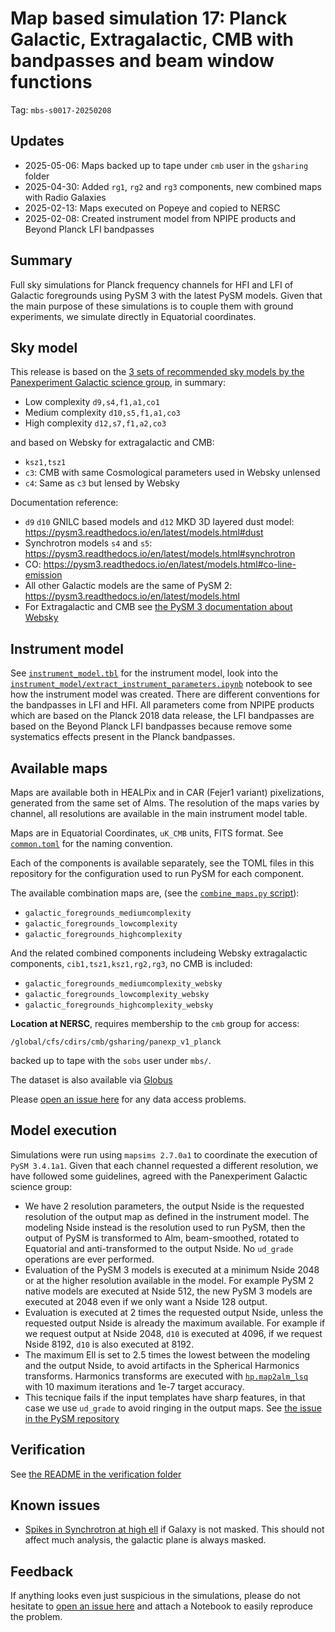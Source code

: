 # Map based simulation 17: Planck Galactic, Extragalactic, CMB with bandpasses and beam window functions

Tag: `mbs-s0017-20250208`

## Updates

* 2025-05-06: Maps backed up to tape under `cmb` user in the `gsharing` folder
* 2025-04-30: Added `rg1`, `rg2` and `rg3` components, new combined maps with Radio Galaxies
* 2025-02-13: Maps executed on Popeye and copied to NERSC
* 2025-02-08: Created instrument model from NPIPE products and Beyond Planck LFI bandpasses

## Summary

Full sky simulations for Planck frequency channels for HFI and LFI of Galactic foregrounds using PySM 3 with the latest PySM models. Given that the main purpose of these simulations is to couple them with ground experiments, we simulate directly in Equatorial coordinates.

## Sky model

This release is based on the [3 sets of recommended sky models by the Panexperiment Galactic science group](https://galsci.github.io/blog/2022/common-fiducial-sky/), in summary:

* Low complexity `d9,s4,f1,a1,co1`
* Medium complexity `d10,s5,f1,a1,co3`
* High complexity `d12,s7,f1,a2,co3`

and based on Websky for extragalactic and CMB:

* `ksz1,tsz1`
* `c3`: CMB with same Cosmological parameters used in Websky unlensed
* `c4`: Same as `c3` but lensed by Websky

Documentation reference:

* `d9` `d10` GNILC based models and `d12` MKD 3D layered dust model: https://pysm3.readthedocs.io/en/latest/models.html#dust
* Synchrotron models `s4` and `s5`: https://pysm3.readthedocs.io/en/latest/models.html#synchrotron
* CO: https://pysm3.readthedocs.io/en/latest/models.html#co-line-emission
* All other Galactic models are the same of PySM 2: https://pysm3.readthedocs.io/en/latest/models.html
* For Extragalactic and CMB see [the PySM 3 documentation about Websky](https://pysm3.readthedocs.io/en/latest/websky.html#websky)

## Instrument model

See [`instrument_model.tbl`](instrument_model/instrument_model.tbl) for the instrument model, look into the [`instrument_model/extract_instrument_parameters.ipynb`](instrument_model/extract_instrument_parameters.ipynb) notebook to see how the instrument model was created. There are different conventions for the bandpasses in LFI and HFI.
All parameters come from NPIPE products which are based on the Planck 2018 data release, the LFI bandpasses are based on the Beyond Planck LFI bandpasses because remove some systematics effects present in the Planck bandpasses.

## Available maps

Maps are available both in HEALPix and in CAR (Fejer1 variant) pixelizations, generated from the same set of Alms. The resolution of the maps varies by channel, all resolutions are available in the main instrument model table.

Maps are in Equatorial Coordinates, `uK_CMB` units, FITS format.
See [`common.toml`](common.toml) for the naming convention.

Each of the components is available separately, see the TOML files in this repository for the configuration used to run PySM for each component.

The available combination maps are, (see the [`combine_maps.py` script](combine_maps.py)):

* `galactic_foregrounds_mediumcomplexity`
* `galactic_foregrounds_lowcomplexity`
* `galactic_foregrounds_highcomplexity`

And the related combined components includeing Websky extragalactic components, `cib1,tsz1,ksz1,rg2,rg3`, no CMB is included:

* `galactic_foregrounds_mediumcomplexity_websky`
* `galactic_foregrounds_lowcomplexity_websky`
* `galactic_foregrounds_highcomplexity_websky`

**Location at NERSC**, requires membership to the `cmb` group for access:

    /global/cfs/cdirs/cmb/gsharing/panexp_v1_planck

backed up to tape with the `sobs` user under `mbs/`.

The dataset is also available via [Globus](https://app.globus.org/file-manager?origin_id=53b2a147-ae9d-4bbf-9d18-3b46d133d4bb&origin_path=%2Fpanexp_v1_planck%2F&two_pane=true)

Please [open an issue here](https://github.com/simonsobs/map_based_simulations/issues/new) for any data access problems.

## Model execution

Simulations were run using `mapsims 2.7.0a1` to coordinate the execution of `PySM 3.4.1a1`.
Given that each channel requested a different resolution, we have followed some guidelines, agreed with the Panexperiment Galactic science group:

* We have 2 resolution parameters, the output Nside is the requested resolution of the output map as defined in the instrument model. The modeling Nside instead is the resolution used to run PySM, then the output of PySM is transformed to Alm, beam-smoothed, rotated to Equatorial and anti-transformed to the output Nside. No `ud_grade` operations are ever performed.
* Evaluation of the PySM 3 models is executed at a minimum Nside 2048 or at the higher resolution available in the model. For example PySM 2 native models are executed at Nside 512, the new PySM 3 models are executed at 2048 even if we only want a Nside 128 output.
* Evaluation is executed at 2 times the requested output Nside, unless the requested output Nside is already the maximum available. For example if we request output at Nside 2048, `d10` is executed at 4096, if we request Nside 8192, `d10` is also executed at 8192.
* The maximum Ell is set to 2.5 times the lowest between the modeling and the output Nside, to avoid artifacts in the Spherical Harmonics transforms. Harmonics transforms are executed with [`hp.map2alm_lsq`](https://healpy.readthedocs.io/en/latest/generated/healpy.sphtfunc.map2alm_lsq.html) with 10 maximum iterations and 1e-7 target accuracy.
* This tecnique fails if the input templates have sharp features, in that case we use `ud_grade` to avoid ringing in the output maps. See [the issue in the PySM repository](https://github.com/galsci/pysm/issues/197)

## Verification

See [the README in the verification folder](verification/README.md)

## Known issues

* [Spikes in Synchrotron at high ell](https://github.com/CMB-S4/s4mapbasedsims/issues/29) if Galaxy is not masked. This should not affect much analysis, the galactic plane is always masked.

## Feedback

If anything looks even just suspicious in the simulations, please do not hesitate to [open an issue here](https://github.com/simonsobs/map_based_simulations/issues/new) and attach a Notebook to easily reproduce the problem.
